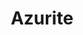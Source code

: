 ---
title: Azurite
categories:
  - cloud
docs:
  - id: dotnet
    url: https://www.nuget.org/packages/Testcontainers.Azurite
    example: |
      ```csharp
      var AzuriteContainer = new AzuriteBuilder()
        .WithImage("mcr.microsoft.com/azure-storage/azurite:3.23.0")
        .Build();
      await AzuriteContainer.StartAsync();
      ```
description: |
  A lightweight server clone of Azure Storage.
---
